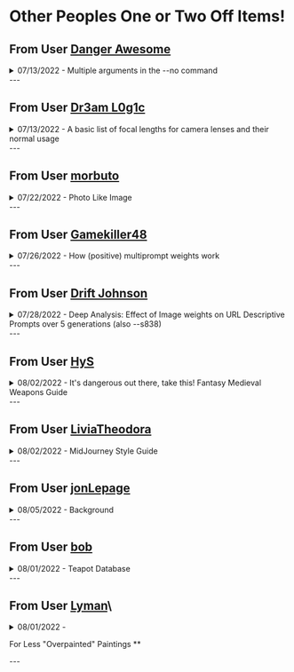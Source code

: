 # Other Peoples One or Two Off Items!

## From User [Danger Awesome](https://discord.com/users/982312098996551722)
<details>
<summary>07/13/2022 - Multiple arguments in the --no command</summary>
<br>
<p>Using the <code>--no</code> command, you can list multiple items for it to deprioritize from your image. You might still get some of that, but it should be significantly reduced. You can only have one <code>--no</code> command unless you add additional weight to other parts of the prompt, as <code>--no</code> is equivalent to a weight of <code>-0.5</code> and anything at 0 or lower gets really weird.</p>

<img alt="Midjourney Discord Picture" src="https://media.discordapp.net/attachments/994402810139512883/996974456612343838/unknown.png">
<br>
</details>
---


## From User [Dr3am L0g1c](https://discord.com/users/918610543466664017)
<details>
<summary>07/13/2022 - A basic list of focal lengths for camera lenses and their normal  usage</summary>
<br>
This isn’t an exhaustive list by any means just a point in the right direction. <br>

As a general guide, the best practice will likely include looking at lens from the three most common manufacturers Canon, Nikon and Sony, to find different standard focal lengths as these will be most prevalent in the dataset. The list lens are all considered Prime lenses due to their fixed focal length. <br>

As a bonus, a 40mm focal length is generally agreed to represent our field of vision. <br>

A point in the right direction. I’d encourage people to look at different samples of photos taken at these focal lengths, to have a better understanding of them. <br>
<img alt="Midjourney Discord Picture" src="https://media.discordapp.net/attachments/996170079102312468/996985987081179167/IMG_5384.png?width=764&height=905">

<br>
</details>
---


## From User [morbuto](https://discord.com/users/623917795914022933)
<details>
<summary>07/22/2022 - Photo Like Image</summary>
<br>
To make an image look more photo-like, adding :: digital painting::-0.4 appears to help.
<br>
</details>
---


## From User  [Gamekiller48](https://discord.com/users/623917795914022933)
<details>
<summary>07/26/2022 - How (positive) multiprompt weights work</summary>
<br>
(still figuring the math behind negative weights out myself)
<br>
<a href="https://cdn.discordapp.com/attachments/996170079102312468/1001524405639319602/MJ_weights_explained.png"><img alt="Midjourney Discord Picture" src="https://cdn.discordapp.com/attachments/996170079102312468/1001524405639319602/MJ_weights_explained.png"></a>
<br>
</details>
---


## From User  [Drift Johnson](https://discord.com/users/190108987037843457)
<details>
<summary>07/28/2022 - Deep Analysis: Effect of Image weights on URL Descriptive Prompts over 5 generations (also --s838) </summary>
<br>
<a href="https://media.discordapp.net/attachments/996170079102312468/1002400821448802424/comparison-Recovered.jpg?width=539&height=539"><img alt="Midjourney Discord Picture" src="https://media.discordapp.net/attachments/996170079102312468/1002400821448802424/comparison-Recovered.jpg?width=539&height=539"></a>
<br>
</details>
---


## From User [HyS](https://discord.com/users/167535363257139200)

<details>
<summary>08/02/2022 - It's dangerous out there, take this! Fantasy Medieval Weapons Guide</summary>
<br>
<p>[Note: For v3 era]</p>
<p>You wish to prompt up your own weapons? Just know, this requires A TON of googling and rerolling/vrolling, so pepper your angus.</p>
<p>Here&#39;s an example of the prompt I use to make my weapons:</p>
<p><code>ornate border frame containing nocked bow and arrow :: legendary insanely intricate whitewood recurve bow with gilded angel wings tips ends elvish :: by Bayard-Wu + by Anato-Finnstark :: Artstation game concept art :: full body standing upright recurve shortbow display shot :: dark ancient knowledge paper --ar 7:11 --uplight --v 3 --s 1350</code></p>
<p>What do all of these do?</p>
<p><code>ornate border frame containing nocked bow and arrow</code></p>
<p>-This frames up the image for MJ to know the final image will be framed and the item we want will be inside this frame.</p>
<p><code>legendary insanely intricate whitewood recurve bow with gilded angel wings tips ends elvish</code></p>
<p>-I know, the grammar here is trash, but it&#39;s trash for a reason.</p>
<p>-The beggining sets up how finely detailed the materials and weapon will be.</p>
<p>-I use &quot;recurve bow&quot; here to narrow down MJ&#39;s data to any similar weapons. For example, I made a greatsword using: Greatsword, Zweihander, Longsword, Dragon-slayer.</p>
<p>-The final part mentions the parts I want fully visible on the weapon. Mentioning the tips and adding details to them coerces MJ to render them out. I haven&#39;t noticed any impact by using proper grammar here, and we have to avoid confusing MJ with too many words as well.</p>
<p><code>by Bayard-Wu + by Anato-Finnstark</code></p>
<p>-I want the art to be done by some famous game concept artists. You can choose other artists/games here. The more related they are to your weapon, the higher success chance you&#39;ll have.</p>
<p><code>Artstation game concept art</code></p>
<p>-More coercing towards fantasy medieval art/game concept art tends to display the full weapon.</p>
<p><code>full body standing upright recurve shortbow display shot</code></p>
<p>-More coercing towards the final result.  <strong>Full body display shot</strong> helps a TON with avoiding cutting off images.</p>
<p><code>Dark ancient knowledge paper</code></p>
<p>-This helps make the backgrounds for a lot of my weapons. Try to change the words to fit your style. For example, I use wild-west outlaw paper for cowboy stuff.</p>
<p><code>--ar 7:11 --uplight --v 3 --s 1350</code></p>
<p>-This is all your choice. --ar x:y determines the aspect ratio. You want tall weapon? Make tall ar. You want long weapon? Make long ar.</p>
<p>-I tend to leave out --uplight lately because I like v3&#39;s upscaler.</p>
<p>-I like using a middle ground for the --s value. I enjoy MJ&#39;s chaos. It&#39;s beautiful. But I like influencing that chaos too.</p>
<p>I hope this helps! If you need more ideas/help, reach out to me in &lt;#992207085146222713&gt; or feel free to DM me!</p>
<p>Also, follow and steal all my prompts! <a href="https://www.midjourney.com/app/feed/167535363257139200">https://www.midjourney.com/app/feed/167535363257139200</a></p>
<p><a href="https://cdn.discordapp.com/attachments/996170079102312468/1004054541022527620/weapons_faq.jpg"><img alt="Midjourney Discord Picture" src="https://cdn.discordapp.com/attachments/996170079102312468/1004054541022527620/weapons_faq.jpg"></a></p>
<br>
</details>
---


## From User [LiviaTheodora](https://discord.com/users/714602840856723517)

<details>
<summary>08/02/2022 - MidJourney Style Guide</summary>
<br>
<p>Working on a new resources that features various art media with teapots, portraits and landscapes. Still a work in progress but it&#39;s at <a href="https://docs.google.com/spreadsheets/d/117kRRXZFYkRM-QFt7yt6hRLQrg0n3mAMvk7RY3JyXhQ/">https://docs.google.com/spreadsheets/d/117kRRXZFYkRM-QFt7yt6hRLQrg0n3mAMvk7RY3JyXhQ/</a></p>

<br>
</details>
---

## From User [jonLepage](https://discord.com/users/482309114622640152)
<details>
<summary>08/05/2022 - Background</summary>
<br>
<p>Let say adding <code>--no background</code>  help a lot for photoshop</p>
<p>success in most case to have simple color bg</p>
<a href="https://media.discordapp.net/attachments/996170079102312468/1005187399522975764/unknown.png"><img alt="Midjourney Discord Picture" src="https://media.discordapp.net/attachments/996170079102312468/1005187399522975764/unknown.png"></a>
<br>
</details>
---


## From User [bob](https://discord.com/users/154360419526377473)
<details>
<summary>08/01/2022 - Teapot Database</summary>
<br>
<p>🫖 </p>
<p><strong>BIG update to teapot database, featuring over 500+ new artists and materials!</strong></p>
<p>-Update, +130 colors and color palletes contributed by &lt;@784195785532637185&gt; </p>
<p>Come find your next favorite style or see how your favorite artist looks in MJ</p>
<p>MidJourney Teapots database (keywords database): <a href="https://rexwang8.github.io/resource/ai/teapot">https://rexwang8.github.io/resource/ai/teapot</a> &lt;&lt; 1400+ Teapots</p>
<p>MidJourney Prompt Weights and Separators: <a href="https://rexwang8.github.io/resource/ai/prompts">https://rexwang8.github.io/resource/ai/prompts</a></p>
<p>MidJourney Random Prompt Generator(NEW): <a href="https://rexwang8.github.io/resource/ai/generator">https://rexwang8.github.io/resource/ai/generator</a> &lt;&lt; 2200+ Items</p>
<p>as always, dm me if you want to contribute to the project or have any advice</p>
<p>🫖</p>
<br>
</details>
---


## From User [Lyman](https://discord.com/users/165949638770163713)\

<details>
<summary>08/01/2022 - <p>For Less &quot;Overpainted&quot; Paintings **</p></summary>
<br>
<p>If you&#39;ve experimented enough with MidJourney you may find that sometimes it&#39;s not the best at getting your textures right, at least, not without a dozen string of tags to help ensure it- but fret not, there&#39;s a good way of working with Midjourney&#39;s Variation to &quot;add&quot; detail to a relatively underpainted image, getting that <em>juuuust</em> right.</p>
<p>We&#39;re going to be utilizing the <code>--quality</code> tag and also the <code>--stop</code> tag to tell MJ to stop right before we stop off.</p>
<p><strong>I would recommend somewhere in your prompt to include <code>rough brush strokes</code> in order to help encourage MidJourney to capture that painterly style.</strong></p>
<p>For this example we&#39;re going to be using a simple prompt.</p>
<p><code>man holding a garbage bag, pinching his nose, rough brush strokes --q 2 --stop 40 --ar 2:3 --v 3</code></p>
<p>Mostly self explanatory, <code>--q</code> being short for Quality. (I personally am not too sure how different it is from <code>--q 1 --stop 80</code> but there seems to be one.)</p>
<p>Feel free to adjust the stop and quality settings as you see fit, these are just the settings that have good replicable results in my experience.)</p>
<p><a href="https://cdn.discordapp.com/attachments/989053837597868032/1005810297107398676/Lyman_man_holding_a_garbage_bag_pinching_his_nose_rough_brush_s_57f9331f-fd35-43d0-b413-49ccfc7f67fe.png"><img alt="Midjourney Discord Picture" src="https://cdn.discordapp.com/attachments/989053837597868032/1005810297107398676/Lyman_man_holding_a_garbage_bag_pinching_his_nose_rough_brush_s_57f9331f-fd35-43d0-b413-49ccfc7f67fe.png"></a></p>
<p>Rough sketches, right? Try to pick the image that has an adequete amount of detail while still leaving room for extra layers of detail to be on. (e.g. You&#39;d prefer over all face shape over intricate facial features)</p>
<p>The way that variations seem to work is they add on this extra coating of detailing to your images, which translate even to images that were halted in generation like ours, ending up with that little bit of &quot;painterly flair&quot;</p>
<p><a href="https://cdn.discordapp.com/attachments/989053837597868032/1005810573948244079/Lyman_man_holding_a_garbage_bag_pinching_his_nose_rough_brush_s_ebc1f667-c17b-41cc-abe7-cab5f72cad2e.png"><img alt="Midjourney Discord Picture" src="https://cdn.discordapp.com/attachments/989053837597868032/1005810573948244079/Lyman_man_holding_a_garbage_bag_pinching_his_nose_rough_brush_s_ebc1f667-c17b-41cc-abe7-cab5f72cad2e.png"></a></p>
<p>And just for comparison, here&#39;s what a no stop, quality 2 version of these prompts look like with the same seed.</p>
<p><a href="https://cdn.discordapp.com/attachments/989053837597868032/1005810979130581064/Lyman_man_holding_a_garbage_bag_pinching_his_nose_rough_brush_s_f2ab1c74-0e53-4d4e-8d03-6b55dca612d7.png"><img alt="Midjourney Discord Picture" src="https://cdn.discordapp.com/attachments/989053837597868032/1005810979130581064/Lyman_man_holding_a_garbage_bag_pinching_his_nose_rough_brush_s_f2ab1c74-0e53-4d4e-8d03-6b55dca612d7.png"></a></p>
<p>I hope this helps someone out!</p>
<br>
</details>
---